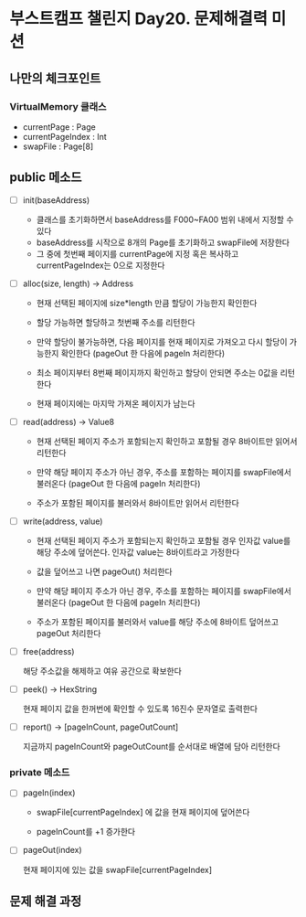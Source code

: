 # 부스트캠프 챌린지 Day20. 문제해결력 미션

## 나만의 체크포인트

### VirtualMemory 클래스

-   currentPage : Page
-   currentPageIndex : Int
-   swapFile : Page[8]

## public 메소드

-   [ ] init(baseAddress)

    -   클래스를 초기화하면서 baseAddress를 F000~FA00 범위 내에서 지정할 수 있다
    -   baseAddress를 시작으로 8개의 Page를 초기화하고 swapFile에 저장한다
    -   그 중에 첫번째 페이지를 currentPage에 지정 혹은 복사하고 currentPageIndex는 0으로 지정한다

-   [ ] alloc(size, length) -> Address

    -   현재 선택된 페이지에 size\*length 만큼 할당이 가능한지 확인한다

    -   할당 가능하면 할당하고 첫번째 주소를 리턴한다

    -   만약 할당이 불가능하면, 다음 페이지를 현재 페이지로 가져오고 다시 할당이 가능한지 확인한다 (pageOut 한 다음에 pageIn 처리한다)

    -   최소 페이지부터 8번째 페이지까지 확인하고 할당이 안되면 주소는 0값을 리턴한다

    -   현재 페이지에는 마지막 가져온 페이지가 남는다

-   [ ] read(address) -> Value8

    -   현재 선택된 페이지 주소가 포함되는지 확인하고 포함될 경우 8바이트만 읽어서 리턴한다

    -   만약 해당 페이지 주소가 아닌 경우, 주소를 포함하는 페이지를 swapFile에서 불러온다 (pageOut 한 다음에 pageIn 처리한다)

    -   주소가 포함된 페이지를 불러와서 8바이트만 읽어서 리턴한다

-   [ ] write(address, value)

    -   현재 선택된 페이지 주소가 포함되는지 확인하고 포함될 경우 인자값 value를 해당 주소에 덮어쓴다. 인자값 value는 8바이트라고 가정한다

    -   값을 덮어쓰고 나면 pageOut() 처리한다

    -   만약 해당 페이지 주소가 아닌 경우, 주소를 포함하는 페이지를 swapFile에서 불러온다 (pageOut 한 다음에 pageIn 처리한다)

    -   주소가 포함된 페이지를 불러와서 value를 해당 주소에 8바이트 덮어쓰고 pageOut 처리한다

-   [ ] free(address)

    해당 주소값을 해제하고 여유 공간으로 확보한다

-   [ ] peek() -> HexString

    현재 페이지 값을 한꺼번에 확인할 수 있도록 16진수 문자열로 출력한다

-   [ ] report() -> [pageInCount, pageOutCount]

    지금까지 pageInCount와 pageOutCount를 순서대로 배열에 담아 리턴한다

### private 메소드

-   [ ] pageIn(index)

    -   swapFile[currentPageIndex] 에 값을 현재 페이지에 덮어쓴다

    -   pageInCount를 +1 증가한다

-   [ ] pageOut(index)

    현재 페이지에 있는 값을 swapFile[currentPageIndex]

## 문제 해결 과정
